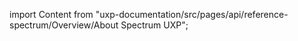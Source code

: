 
import Content from "uxp-documentation/src/pages/api/reference-spectrum/Overview/About Spectrum UXP";

<Content query="product=photoshop"/>
